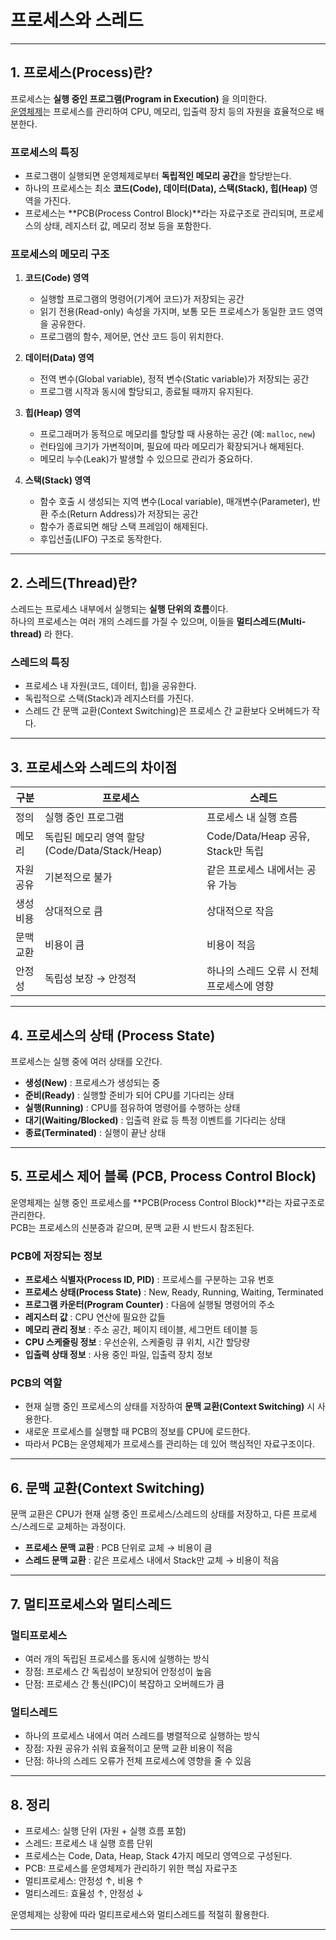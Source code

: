 # 프로세스와 스레드

---

## 1. 프로세스(Process)란?

프로세스는 **실행 중인 프로그램(Program in Execution)** 을 의미한다.  
[운영체제](./운영체제란%20무엇인가%3F.md)는 프로세스를 관리하여 CPU, 메모리, 입출력 장치 등의 자원을 효율적으로 배분한다.  

### 프로세스의 특징
- 프로그램이 실행되면 운영체제로부터 **독립적인 메모리 공간**을 할당받는다.
- 하나의 프로세스는 최소 **코드(Code), 데이터(Data), 스택(Stack), 힙(Heap)** 영역을 가진다.
- 프로세스는 **PCB(Process Control Block)**라는 자료구조로 관리되며, 프로세스의 상태, 레지스터 값, 메모리 정보 등을 포함한다.

### 프로세스의 메모리 구조
1. **코드(Code) 영역**  
   - 실행할 프로그램의 명령어(기계어 코드)가 저장되는 공간  
   - 읽기 전용(Read-only) 속성을 가지며, 보통 모든 프로세스가 동일한 코드 영역을 공유한다.  
   - 프로그램의 함수, 제어문, 연산 코드 등이 위치한다.  

2. **데이터(Data) 영역**  
   - 전역 변수(Global variable), 정적 변수(Static variable)가 저장되는 공간  
   - 프로그램 시작과 동시에 할당되고, 종료될 때까지 유지된다.  

3. **힙(Heap) 영역**  
   - 프로그래머가 동적으로 메모리를 할당할 때 사용하는 공간 (예: `malloc`, `new`)  
   - 런타임에 크기가 가변적이며, 필요에 따라 메모리가 확장되거나 해제된다.  
   - 메모리 누수(Leak)가 발생할 수 있으므로 관리가 중요하다.  

4. **스택(Stack) 영역**  
   - 함수 호출 시 생성되는 지역 변수(Local variable), 매개변수(Parameter), 반환 주소(Return Address)가 저장되는 공간  
   - 함수가 종료되면 해당 스택 프레임이 해제된다.  
   - 후입선출(LIFO) 구조로 동작한다.  

---

## 2. 스레드(Thread)란?

스레드는 프로세스 내부에서 실행되는 **실행 단위의 흐름**이다.  
하나의 프로세스는 여러 개의 스레드를 가질 수 있으며, 이들을 **멀티스레드(Multi-thread)** 라 한다.  

### 스레드의 특징
- 프로세스 내 자원(코드, 데이터, 힙)을 공유한다.
- 독립적으로 스택(Stack)과 레지스터를 가진다.
- 스레드 간 문맥 교환(Context Switching)은 프로세스 간 교환보다 오버헤드가 작다.

---

## 3. 프로세스와 스레드의 차이점

| 구분 | 프로세스 | 스레드 |
|------|----------|---------|
| 정의 | 실행 중인 프로그램 | 프로세스 내 실행 흐름 |
| 메모리 | 독립된 메모리 영역 할당 (Code/Data/Stack/Heap) | Code/Data/Heap 공유, Stack만 독립 |
| 자원 공유 | 기본적으로 불가 | 같은 프로세스 내에서는 공유 가능 |
| 생성 비용 | 상대적으로 큼 | 상대적으로 작음 |
| 문맥 교환 | 비용이 큼 | 비용이 적음 |
| 안정성 | 독립성 보장 → 안정적 | 하나의 스레드 오류 시 전체 프로세스에 영향 |

---

## 4. 프로세스의 상태 (Process State)

프로세스는 실행 중에 여러 상태를 오간다.

- **생성(New)** : 프로세스가 생성되는 중  
- **준비(Ready)** : 실행할 준비가 되어 CPU를 기다리는 상태  
- **실행(Running)** : CPU를 점유하여 명령어를 수행하는 상태  
- **대기(Waiting/Blocked)** : 입출력 완료 등 특정 이벤트를 기다리는 상태  
- **종료(Terminated)** : 실행이 끝난 상태  

---

## 5. 프로세스 제어 블록 (PCB, Process Control Block)

운영체제는 실행 중인 프로세스를 **PCB(Process Control Block)**라는 자료구조로 관리한다.  
PCB는 프로세스의 신분증과 같으며, 문맥 교환 시 반드시 참조된다.  

### PCB에 저장되는 정보
- **프로세스 식별자(Process ID, PID)** : 프로세스를 구분하는 고유 번호  
- **프로세스 상태(Process State)** : New, Ready, Running, Waiting, Terminated  
- **프로그램 카운터(Program Counter)** : 다음에 실행될 명령어의 주소  
- **레지스터 값** : CPU 연산에 필요한 값들  
- **메모리 관리 정보** : 주소 공간, 페이지 테이블, 세그먼트 테이블 등  
- **CPU 스케줄링 정보** : 우선순위, 스케줄링 큐 위치, 시간 할당량  
- **입출력 상태 정보** : 사용 중인 파일, 입출력 장치 정보  

### PCB의 역할
- 현재 실행 중인 프로세스의 상태를 저장하여 **문맥 교환(Context Switching)** 시 사용한다.  
- 새로운 프로세스를 실행할 때 PCB의 정보를 CPU에 로드한다.  
- 따라서 PCB는 운영체제가 프로세스를 관리하는 데 있어 핵심적인 자료구조이다.  

---

## 6. 문맥 교환(Context Switching)

문맥 교환은 CPU가 현재 실행 중인 프로세스/스레드의 상태를 저장하고, 다른 프로세스/스레드로 교체하는 과정이다.  

- **프로세스 문맥 교환** : PCB 단위로 교체 → 비용이 큼  
- **스레드 문맥 교환** : 같은 프로세스 내에서 Stack만 교체 → 비용이 적음  

---

## 7. 멀티프로세스와 멀티스레드

### 멀티프로세스
- 여러 개의 독립된 프로세스를 동시에 실행하는 방식  
- 장점: 프로세스 간 독립성이 보장되어 안정성이 높음  
- 단점: 프로세스 간 통신(IPC)이 복잡하고 오버헤드가 큼  

### 멀티스레드
- 하나의 프로세스 내에서 여러 스레드를 병렬적으로 실행하는 방식  
- 장점: 자원 공유가 쉬워 효율적이고 문맥 교환 비용이 적음  
- 단점: 하나의 스레드 오류가 전체 프로세스에 영향을 줄 수 있음  

---

## 8. 정리

- 프로세스: 실행 단위 (자원 + 실행 흐름 포함)  
- 스레드: 프로세스 내 실행 흐름 단위  
- 프로세스는 Code, Data, Heap, Stack 4가지 메모리 영역으로 구성된다.  
- PCB: 프로세스를 운영체제가 관리하기 위한 핵심 자료구조  
- 멀티프로세스: 안정성 ↑, 비용 ↑  
- 멀티스레드: 효율성 ↑, 안정성 ↓  

운영체제는 상황에 따라 멀티프로세스와 멀티스레드를 적절히 활용한다.

---
